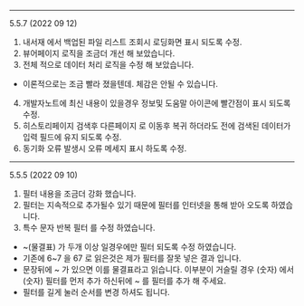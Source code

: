 
---
5.5.7 (2022 09 12)
1. 내서재 에서 백업된 파일 리스트 조회시 로딩화면 표시 되도록 수정. 
2. 뷰어페이지 로직을 조금더 개선 해 보았습니다.
3. 전체 적으로 데이터 처리 로직을 수정 해 보았습니다. 
  - 이론적으로는 조금 빨라 졌을텐데. 체감은 안될 수 있습니다. 
4. 개발자노트에 최신 내용이 있을경우 정보및 도움말 아이콘에 빨간점이 표시 되도록 수정. 
5. 히스토리페이지 검색후 다른페이지 로 이동후 복귀 하더라도 전에 검색된 데이터가 입력 필드에 유지 되도록 수정. 
6. 동기화 오류 발생시 오류 메세지 표시 하도록 수정. 

 
---
5.5.5 (2022 09 10)
1. 필터 내용을 조금더 강화 했습니다. 
2. 필터는 지속적으로 추가될수 있기 때문에 필터를 인터넷을 통해 받아 오도록 하였습니다. 
3. 특수 문자 반복 필터 를 수정 하였습니다. 
  - ~(물결표) 가 두개 이상 일경우에만 필터 되도록 수정 하였습니다. 
  - 기존에 6~7 을 67 로 읽은것은 제가 필터를 잘못 넣은 결과 입니다. 
  - 문장뒤에 ~ 가 있으면 이를 물결표라고 읽습니다. 이부분이 거슬릴 경우  (숫자) 에서 (숫자) 필터를 먼저 추가 하신뒤에 ~ 를 필터를 추가 해 주세요. 
  - 필터를 길게 눌러 순서를 변경 하셔도 됩니다.
